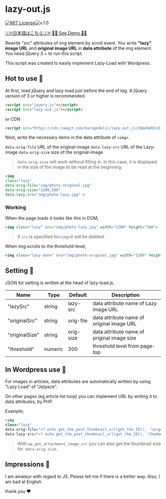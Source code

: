 # lazy-out.js

[![MIT License](http://img.shields.io/badge/license-MIT-blue.svg?style=flat)](LICENSE)![v.1.0](https://img.shields.io/badge/version-1.0-red.svg)

[🇯🇵日本語はこちら🇯🇵](https://teletakt.red/archives/339)
[🤦‍♀️ See Demo 🤦‍♀️](https://kurogedelic.github.io/lazy-out.js/)


Rewrite "src" attributes of img element by scroll event. 
You write **"lazy" image URL** and **original image URL** in **data   attribute** of the img element. 
You need jQuery 3 + to run this script.

This script was created to easily implement Lazy-Load with Wordpress.

## Hot to use 🤧

At first, read jQuery and lazy-load just before the end of <body> tag.
A jQuery version of 3 or higher is recommended.
  
```html
<script src="jquery.js"></script>
<script src="lazy-out.js"></script>
```

or CDN

```html
<script src="https://cdn.rawgit.com/kurogedelic/lazy-out.js/36bebd03/dist/lazy-out.min.js"></script>
```

Next, write the necessary items in the data attribute of `<img>`.

`data-orig-file` URL of the original-image
`data-lazy-src` URL of the Lazy-image
`data-orig-size` size of the original-image

> `data-orig-size` will work without filling in.
> In this case, it is displayed in the size of the image to be read at the beginning.


```html
<img 
class="lazy"
data-orig-file="img/photo-original.jpg"
data-orig-size="1200,588"
data-lazy-src="img/photo-lazy.jpg" >
```

### Working

When the page loads it looks like this in DOM,

```html
<img class="lazy" src="img/photo-lazy.jpg" width="1200" height="588">
```
> If `src` is specified for` <img> `it will be deleted.

When img scrolls to the threshold-level,

```html
<img class="lazy-done" src="img/photo-original.jpg" width="1200" height="588">
```

## Setting 🤧
JSON for setting is written at the head of lazy-load.js.

Name | Type | Default | Description
------ | ---- | ------- | -----------
"lazySrc" | string | lazy-src | data attribute name of Lazy image URL
"originalSrc" | string | orig-file | data attribute name of original image URL
"originalSize" | string | orig-size | data attribute name of priginal image size
"threshold" | numeric | 300 | threshold level from page-top

## In Wordpress use 🤧

For images in articles, data attributes are automatically written by using "Lazy Load" of "Jetpack".

On other pages (eg article list loop) you can implement URL by writing it to data attributes, by PHP.

Example;

````php
<img 
class="lazy"
data-orig-file="<? echo get_the_post_thumbnail_url(get_the_ID(), 'large'); ?>"
data-lazy-src="<? echo get_the_post_thumbnail_url(get_the_ID(), 'thumbnail'); ?>" >
````

> With `wp_get_attachment_image_src` you can also get the thumbnail size for` data-orig-size`.


## Impressions 🙇
I am amateur with regard to JS.
Please tell me if there is a better way.
Also, I am bad at English

thank you
❤️
